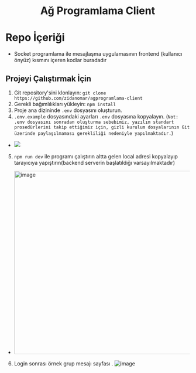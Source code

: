 <h1  align="center">Ağ Programlama Client</h1>

# Repo İçeriği
- Socket programlama ile mesajlaşma uygulamasının frontend (kullanıcı önyüz) kısmını içeren kodlar buradadır
## Projeyi Çalıştırmak İçin

1. Git repository'sini klonlayın: `git clone https://github.com/zidanomar/agprogramlama-client`
2. Gerekli bağımlılıkları yükleyin:  `npm install`
3. Proje ana dizininde `.env` dosyasını oluşturun. 
4. `.env.example` dosyasındaki ayarları `.env` dosyasına kopyalayın.
(``` Not: .env dosyasını sonradan oluşturma sebebimiz, yazılım standart prosedürlerini takip ettiğimiz için, gizli kurulum dosyalarının Git üzerinde paylaşılmaması gerekliliği nedeniyle yapılmaktadır. ```)
 -  <img src="https://github.com/kaygisizkamil/readme/assets/96066271/5f6cb51e-8ae4-425e-9689-3a15cc2e2070"> 

5. ```npm run dev``` ile programı çalıştırın altta gelen local adresi kopyalayıp tarayıcıya yapıştırın(backend serverin başlatıldığı varsayılmaktadır)
  -  <img src="https://github.com/kaygisizkamil/readme/assets/96066271/ccbe354e-5df1-4bac-9c7c-1e9af0dca991" width="500" alt="image"> 
6. Login sonrası örnek grup mesajı sayfası .
 ![image](https://github.com/kaygisizkamil/readme/assets/96066271/f5cc78be-9da3-4cfa-8060-7f8bb5535368)

